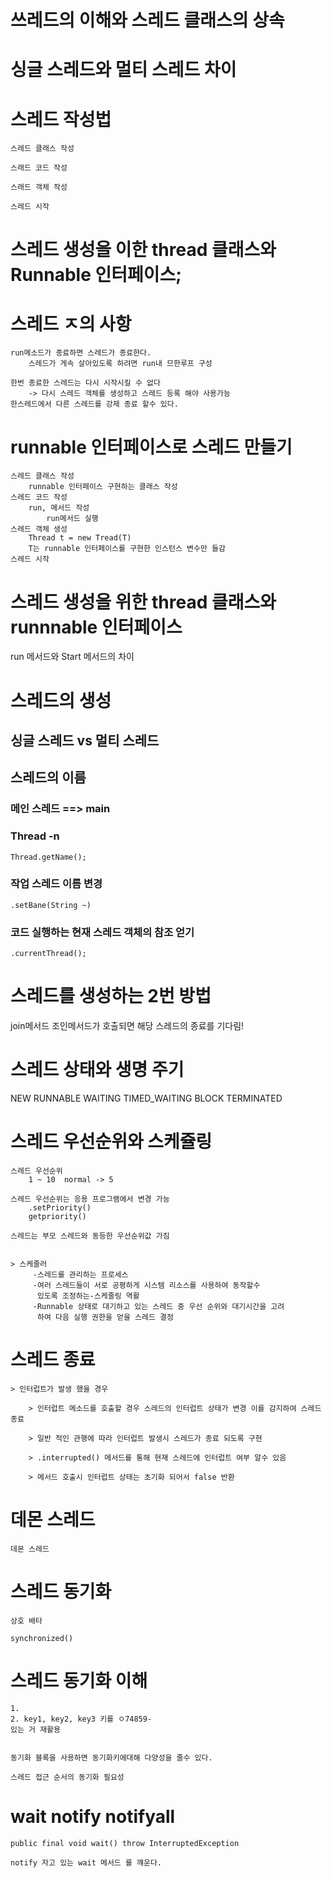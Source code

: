 # 쓰레드의 이해와 스레드 클래스의 상속


# 싱글 스레드와 멀티 스레드 차이





# 스레드 작성법 
    스레드 클래스 작성

    스래드 코드 작성

    스래드 객체 작성
 
    스레드 시작


# 스레드 생성을 이한 thread 클래스와 Runnable 인터페이스;






# 스레드 ㅈ의 사항
    run메소드가 종료하면 스레드가 종료한다.
        스레드가 게속 살아있도록 하려면 run내 므한루프 구성
    
    한번 종료한 스레드는 다시 시작시킬 수 없다
        -> 다시 스레드 객체를 생성하고 스레드 등록 해야 사용가능
    한스레드에서 다른 스레드를 강제 종료 할수 있다.




# runnable 인터페이스로 스레드 만들기

    스레드 클래스 작성
        runnable 인터페이스 구현하는 클래스 작성
    스레드 코드 작성
        run, 메서드 작성
            run메서드 실행 
    스레드 객체 생성
        Thread t = new Tread(T)
        T는 runnable 인터페이스를 구현한 인스턴스 변수만 들감 
    스레드 시작 





# 스레드 생성을 위한 thread 클래스와 runnnable 인터페이스



run 메서드와 Start 메서드의 차이 



# 스레드의 생성


## 싱글 스레드 vs 멀티 스레드 

## 스레드의 이름 

### 메인 스레드  ==> main

### Thread -n
    Thread.getName();

### 작업 스레드 이름 변경
    .setBane(String ~)


### 코드 실행하는 현재 스레드 객체의 참조 얻기
    .currentThread();



# 스레드를 생성하는 2번 방법


join메서드
    조인메서드가 호출되면 해당 스레드의 종료를 기다림!



# 스레드 상태와 생명 주기 

NEW
RUNNABLE
WAITING
TIMED_WAITING
BLOCK
TERMINATED




# 스레드 우선순위와 스케쥴링

    스레드 우선순위
        1 ~ 10  normal -> 5
    
    스레드 우선순위는 응용 프로그램에서 변경 가능
        .setPriority()
        getpriority()

    스레드는 부모 스레드와 동등한 우선순위값 가짐


    > 스케줄러
         -스레드를 관리하는 프로세스
         -여러 스레드들이 서로 공평하게 시스템 리소스를 사용하여 동작할수 
          있도록 조정하는-스케줄링 역활
         -Runnable 상태로 대기하고 있는 스레드 중 우선 순위와 대기시간을 고려
          하여 다음 실행 권한을 얻을 스레드 결정 





# 스레드 종료 

    > 인터럽트가 발생 했을 경우

        > 인터럽트 메소드를 호출할 경우 스레드의 인터럽트 상태가 변경 이를 감지하여 스레드 종료

        > 일반 적인 관행에 따라 인터럽트 발생시 스레드가 종료 되도록 구현

        > .interrupted() 메서드를 통해 현재 스레드에 인터럽트 여부 알수 있음

        > 메서드 호출시 인터럽트 상태는 초기화 되어서 false 반환 



# 데몬 스레드
    데몬 스레드 


# 스레드 동기화

    상호 배타

    synchronized()

# 스레드 동기화 이해 

    1. 
    2. key1, key2, key3 키를 ㅇ74859-
    있는 거 재활용


    동기화 블록을 사용하면 동기화키에대해 다양성을 줄수 있다.

    스레드 접근 순서의 동기화 필요성


# wait notify notifyall

    public final void wait() throw InterruptedException

    notify 자고 있는 wait 메서드 를 꺠운다.
    



